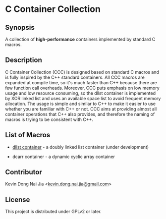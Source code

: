 # C Container Collection

## Synopsis

A collection of **high-performance** containers implemented by standard C macros.

## Description

C Container Collection (CCC) is designed based on standard C macros and is fully inspired by the C++ standard containers. All CCC macros are expanded at compile time, so it's much faster than C++ because there are few function call overheads. Moreover, CCC puts emphasis on low memory usage and low resource consuming, so the dllst container is implemented by XOR linked list and uses an available space list to avoid frequent memory allocation. The usage is simple and similar to C++ to make it easier to use whether you are familiar with C++ or not. CCC aims at providing almost all container operations that C++ also provides, and therefore the naming of macros is trying to be consistent with C++.

## List of Macros

* [dllst container](http://people.cs.nctu.edu.tw/~dongnj/C-Container-Collection/doc/macros-list.html) - a doubly linked list container (under development)

* dcarr container - a dynamic cyclic array container

## Contributor

Kevin Dong Nai Jia <<kevin.dong.nai.jia@gmail.com>>

## License

This project is distributed under GPLv2 or later.
